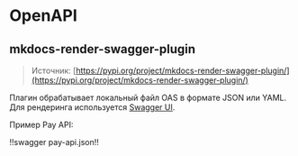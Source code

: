 # OpenAPI

## mkdocs-render-swagger-plugin

> Источник: [https://pypi.org/project/mkdocs-render-swagger-plugin/](https://pypi.org/project/mkdocs-render-swagger-plugin/)

Плагин обрабатывает локальный файл OAS в формате JSON или YAML. Для рендеринга используется [Swagger UI](https://swagger.io/tools/swagger-ui/).

Пример Pay API:

!!swagger pay-api.json!!